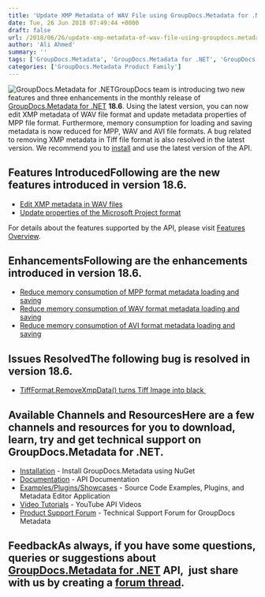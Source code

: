 ```yaml
---
title: 'Update XMP Metadata of WAV File using GroupDocs.Metadata for .NET 18.6'
date: Tue, 26 Jun 2018 07:49:44 +0000
draft: false
url: /2018/06/26/update-xmp-metadata-of-wav-file-using-groupdocs.metadata-for-.net-18.6/
author: 'Ali Ahmed'
summary: ''
tags: ['GroupDocs.Metadata', 'GroupDocs.Metadata for .NET', 'GroupDocs.Metadata for .NET Releases']
categories: ['GroupDocs.Metadata Product Family']
---
```


![GroupDocs.Metadata for .NET](http://blog.groupdocs.com/wp-content/uploads/sites/4/2017/06/groupdocs-metadata-net.png "GroupDocs-Metadata-theme-100x100")GroupDocs team is introducing two new features and three enhancements in the monthly release of [GroupDocs.Metadata for .NET](https://products.groupdocs.com/metadata/net) **18.6**. Using the latest version, you can now edit XMP metadata of WAV file format and update metadata properties of MPP file format. Furthermore, memory consumption for loading and saving metadata is now reduced for MPP, WAV and AVI file formats. A bug related to removing XMP metadata in Tiff file format is also resolved in the latest version. We recommend you to [install](https://www.nuget.org/packages/GroupDocs.Metadata/) and use the latest version of the API.

## Features IntroducedFollowing are the new features introduced in version **18.6**.

*   [Edit XMP metadata in WAV files](https://docs.groupdocs.com/metadata/net)
*   [Update properties of the Microsoft Project format](https://docs.groupdocs.com/metadata/net)

For details about the features supported by the API, please visit [Features Overview](https://docs.groupdocs.com/display/metadatanet/Features+Overview).

## EnhancementsFollowing are the enhancements introduced in version **18.6**.

*   [Reduce memory consumption of MPP format metadata loading and saving](https://docs.groupdocs.com/metadata/net)
*   [Reduce memory consumption of WAV format metadata loading and saving](https://docs.groupdocs.com/metadata/net)
*   [Reduce memory consumption of AVI format metadata loading and saving](https://docs.groupdocs.com/metadata/net)

## Issues ResolvedThe following bug is resolved in version **18.6.**

*   [TiffFormat.RemoveXmpData() turns Tiff Image into black ](https://docs.groupdocs.com/metadata/net)

## Available Channels and ResourcesHere are a few channels and resources for you to download, learn, try and get technical support on GroupDocs.Metadata for .NET.

*   [Installation](https://www.nuget.org/packages/GroupDocs.Metadata/ "GroupDocs.Metadata Nuget Package") - Install GroupDocs.Metadata using NuGet
*   [Documentation](https://docs.groupdocs.com/display/metadatanet/Getting+Started "Metadata API documentation") - API Documentation
*   [Examples/Plugins/Showcases](https://github.com/groupdocs-metadata/GroupDocs.Metadata-for-.NET/tree/master/Examples "How to use Metadata API") - Source Code Examples, Plugins, and Metadata Editor Application
*   [Video Tutorials](https://www.youtube.com/watch?v=hOJ0eOtuWUs&list=PL25CTxMCj5vOw2EECdY7g2z4O2odafxC_ "Metadata API YouTube Tutorials") - YouTube API Videos
*   [Product Support Forum](https://forum.groupdocs.com/c/metadata) - Technical Support Forum for GroupDocs Metadata

## FeedbackAs always, if you have some questions, queries or suggestions about [GroupDocs.Metadata for .NET](https://products.groupdocs.com/metadata/net ".NET Metadata API") API,  just share with us by creating a [forum thread](https://forum.groupdocs.com/c/metadata).






